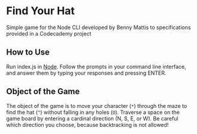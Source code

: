 # Find Your Hat 

Simple game for the Node CLI developed by Benny Mattis to specifications provided in a Codecademy project  

## How to Use  

Run index.js in [Node]([https://dotnet.microsoft.com/](https://nodejs.org/en)). Follow the prompts in your command line interface, and answer them by typing your responses and pressing ENTER.  

## Object of the Game  

The object of the game is to move your character (`*`) through the maze to find the hat (`^`) without falling in any holes (`O`). Traverse a space on the game board by entering a cardinal direction (N, S, E, or W). Be careful which direction you choose, because backtracking is not allowed!
